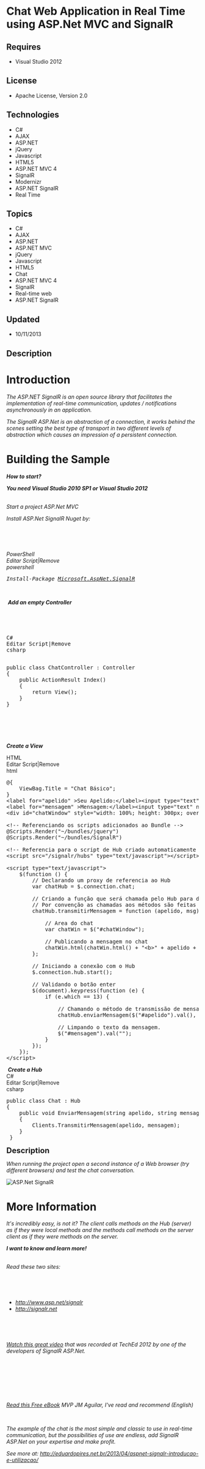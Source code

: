 # Chat Web Application in Real Time using ASP.Net MVC and SignalR
## Requires
- Visual Studio 2012
## License
- Apache License, Version 2.0
## Technologies
- C#
- AJAX
- ASP.NET
- jQuery
- Javascript
- HTML5
- ASP.NET MVC 4
- SignalR
- Modernizr
- ASP.NET SignalR
- Real Time
## Topics
- C#
- AJAX
- ASP.NET
- ASP.NET MVC
- jQuery
- Javascript
- HTML5
- Chat
- ASP.NET MVC 4
- SignalR
- Real-time web
- ASP.NET SignalR
## Updated
- 10/11/2013
## Description

<h1>Introduction</h1>
<p><em>The ASP.NET SignalR is an open source library that facilitates the implementation of real-time communication, updates / notifications asynchronously in an application.</em></p>
<p><em>The SignalR ASP.Net is an abstraction of a connection, it works behind the scenes setting the best type of transport in two different levels of abstraction which causes an impression of a persistent connection.<br>
</em></p>
<h1><span>Building the Sample</span></h1>
<p><strong><em>How to start?</em></strong></p>
<p><strong><em>You need Visual Studio 2010 SP1 or Visual Studio 2012</em></strong></p>
<p><em><br>
</em><em>Start a project ASP.Net MVC</em></p>
<p><em>Install ASP.Net SignalR Nuget by:</em></p>
<p><em>&nbsp;</em></p>
<p><em>&nbsp;</em></p>
<div class="scriptcode"><em>
<div class="pluginEditHolder" pluginCommand="mceScriptCode">
<div class="title"><span>PowerShell</span></div>
<div class="pluginLinkHolder"><span class="pluginEditHolderLink">Editar Script</span>|<span class="pluginRemoveHolderLink">Remove</span></div>
<span class="hidden">powershell</span>

<div class="preview">
<pre class="js">Install-Package&nbsp;<a class="libraryLink" href="http://msdn.microsoft.com/en-US/library/Microsoft.AspNet.SignalR.aspx" target="_blank" title="Auto generated link to Microsoft.AspNet.SignalR">Microsoft.AspNet.SignalR</a></pre>
</div>
</div>
</em></div>
<p><em>&nbsp;</em></p>
<p><em></p>
<div class="endscriptcode">&nbsp;<em><strong>Add an empty Controller</strong></em></div>
</em>
<p></p>
<p>&nbsp;</p>
<p>&nbsp;</p>
<pre><div class="scriptcode"><div class="pluginEditHolder" pluginCommand="mceScriptCode"><div class="title"><span>C#</span></div><div class="pluginLinkHolder"><span class="pluginEditHolderLink">Editar Script</span>|<span class="pluginRemoveHolderLink">Remove</span></div><span class="hidden">csharp</span>
<div class="preview">
<pre class="js">public&nbsp;class&nbsp;ChatController&nbsp;:&nbsp;Controller&nbsp;
<span class="js__brace">{</span>&nbsp;
&nbsp;&nbsp;&nbsp;&nbsp;public&nbsp;ActionResult&nbsp;Index()&nbsp;
&nbsp;&nbsp;&nbsp;&nbsp;<span class="js__brace">{</span>&nbsp;
&nbsp;&nbsp;&nbsp;&nbsp;&nbsp;&nbsp;&nbsp;&nbsp;<span class="js__statement">return</span>&nbsp;View();&nbsp;
&nbsp;&nbsp;&nbsp;&nbsp;<span class="js__brace">}</span>&nbsp;
<span class="js__brace">}</span></pre>
</div>
</div>
</div>
</pre>
<p><em><strong>Create a View</strong></em></p>
<div class="scriptcode">
<div class="pluginEditHolder" pluginCommand="mceScriptCode">
<div class="title"><span>HTML</span></div>
<div class="pluginLinkHolder"><span class="pluginEditHolderLink">Editar Script</span>|<span class="pluginRemoveHolderLink">Remove</span></div>
<span class="hidden">html</span>

<div class="preview">
<pre class="js">@<span class="js__brace">{</span>&nbsp;
&nbsp;&nbsp;&nbsp;&nbsp;ViewBag.Title&nbsp;=&nbsp;<span class="js__string">&quot;Chat&nbsp;B&aacute;sico&quot;</span>;&nbsp;
<span class="js__brace">}</span>&nbsp;
&lt;label&nbsp;<span class="js__statement">for</span>=<span class="js__string">&quot;apelido&quot;</span>&nbsp;&gt;Seu&nbsp;Apelido:&lt;<span class="js__reg_exp">/label&gt;&lt;input&nbsp;type=&quot;text&quot;&nbsp;name=&quot;apelido&quot;&nbsp;id=&quot;apelido&quot;&nbsp;/</span>&gt;&lt;br&nbsp;/&gt;&nbsp;
&lt;label&nbsp;<span class="js__statement">for</span>=<span class="js__string">&quot;mensagem&quot;</span>&nbsp;&gt;Mensagem:&lt;<span class="js__reg_exp">/label&gt;&lt;input&nbsp;type=&quot;text&quot;&nbsp;name=&quot;mensagem&quot;&nbsp;id=&quot;mensagem&quot;&nbsp;maxlength=&quot;100&quot;&nbsp;/</span>&gt;&nbsp;
&lt;div&nbsp;id=<span class="js__string">&quot;chatWindow&quot;</span>&nbsp;style=<span class="js__string">&quot;width:&nbsp;100%;&nbsp;height:&nbsp;300px;&nbsp;overflow:&nbsp;scroll;&nbsp;border:&nbsp;1px&nbsp;solid&nbsp;grey&quot;</span>&gt;&lt;/div&gt;&nbsp;
&nbsp;
&lt;!--&nbsp;Referenciando&nbsp;os&nbsp;scripts&nbsp;adicionados&nbsp;ao&nbsp;Bundle&nbsp;--&gt;&nbsp;
@Scripts.Render(<span class="js__string">&quot;~/bundles/jquery&quot;</span>)&nbsp;
@Scripts.Render(<span class="js__string">&quot;~/bundles/SignalR&quot;</span>)&nbsp;
&nbsp;
&lt;!--&nbsp;Referencia&nbsp;para&nbsp;o&nbsp;script&nbsp;de&nbsp;Hub&nbsp;criado&nbsp;automaticamente&nbsp;--&gt;&nbsp;
&lt;script&nbsp;src=<span class="js__string">&quot;/signalr/hubs&quot;</span>&nbsp;type=<span class="js__string">&quot;text/javascript&quot;</span>&gt;&lt;/script&gt;&nbsp;
&nbsp;
&lt;script&nbsp;type=<span class="js__string">&quot;text/javascript&quot;</span>&gt;&nbsp;
&nbsp;&nbsp;&nbsp;&nbsp;$(<span class="js__operator">function</span>&nbsp;()&nbsp;<span class="js__brace">{</span>&nbsp;
&nbsp;&nbsp;&nbsp;&nbsp;&nbsp;&nbsp;&nbsp;&nbsp;<span class="js__sl_comment">//&nbsp;Declarando&nbsp;um&nbsp;proxy&nbsp;de&nbsp;referencia&nbsp;ao&nbsp;Hub</span>&nbsp;
&nbsp;&nbsp;&nbsp;&nbsp;&nbsp;&nbsp;&nbsp;&nbsp;<span class="js__statement">var</span>&nbsp;chatHub&nbsp;=&nbsp;$.connection.chat;&nbsp;
&nbsp;
&nbsp;&nbsp;&nbsp;&nbsp;&nbsp;&nbsp;&nbsp;&nbsp;<span class="js__sl_comment">//&nbsp;Criando&nbsp;a&nbsp;fun&ccedil;&atilde;o&nbsp;que&nbsp;ser&aacute;&nbsp;chamada&nbsp;pelo&nbsp;Hub&nbsp;para&nbsp;distribuir&nbsp;as&nbsp;mensagens&nbsp;aos&nbsp;clientes.</span>&nbsp;
&nbsp;&nbsp;&nbsp;&nbsp;&nbsp;&nbsp;&nbsp;&nbsp;<span class="js__sl_comment">//&nbsp;Por&nbsp;conven&ccedil;&atilde;o&nbsp;as&nbsp;chamadas&nbsp;aos&nbsp;m&eacute;todos&nbsp;s&atilde;o&nbsp;feitas&nbsp;em&nbsp;&quot;camelCase&quot;</span>&nbsp;
&nbsp;&nbsp;&nbsp;&nbsp;&nbsp;&nbsp;&nbsp;&nbsp;chatHub.transmitirMensagem&nbsp;=&nbsp;<span class="js__operator">function</span>&nbsp;(apelido,&nbsp;msg)&nbsp;<span class="js__brace">{</span>&nbsp;
&nbsp;
&nbsp;&nbsp;&nbsp;&nbsp;&nbsp;&nbsp;&nbsp;&nbsp;&nbsp;&nbsp;&nbsp;&nbsp;<span class="js__sl_comment">//&nbsp;Area&nbsp;do&nbsp;chat</span>&nbsp;
&nbsp;&nbsp;&nbsp;&nbsp;&nbsp;&nbsp;&nbsp;&nbsp;&nbsp;&nbsp;&nbsp;&nbsp;<span class="js__statement">var</span>&nbsp;chatWin&nbsp;=&nbsp;$(<span class="js__string">&quot;#chatWindow&quot;</span>);&nbsp;
&nbsp;
&nbsp;&nbsp;&nbsp;&nbsp;&nbsp;&nbsp;&nbsp;&nbsp;&nbsp;&nbsp;&nbsp;&nbsp;<span class="js__sl_comment">//&nbsp;Publicando&nbsp;a&nbsp;mensagem&nbsp;no&nbsp;chat</span>&nbsp;
&nbsp;&nbsp;&nbsp;&nbsp;&nbsp;&nbsp;&nbsp;&nbsp;&nbsp;&nbsp;&nbsp;&nbsp;chatWin.html(chatWin.html()&nbsp;&#43;&nbsp;<span class="js__string">&quot;&lt;b&gt;&quot;</span>&nbsp;&#43;&nbsp;apelido&nbsp;&#43;&nbsp;<span class="js__string">&quot;&lt;/b&gt;:&nbsp;&quot;</span>&nbsp;&#43;&nbsp;msg&nbsp;&#43;&nbsp;<span class="js__string">&quot;&lt;br&nbsp;/&gt;&quot;</span>);&nbsp;
&nbsp;&nbsp;&nbsp;&nbsp;&nbsp;&nbsp;&nbsp;&nbsp;<span class="js__brace">}</span>;&nbsp;
&nbsp;
&nbsp;&nbsp;&nbsp;&nbsp;&nbsp;&nbsp;&nbsp;&nbsp;<span class="js__sl_comment">//&nbsp;Iniciando&nbsp;a&nbsp;conex&atilde;o&nbsp;com&nbsp;o&nbsp;Hub</span>&nbsp;
&nbsp;&nbsp;&nbsp;&nbsp;&nbsp;&nbsp;&nbsp;&nbsp;$.connection.hub.start();&nbsp;
&nbsp;
&nbsp;&nbsp;&nbsp;&nbsp;&nbsp;&nbsp;&nbsp;&nbsp;<span class="js__sl_comment">//&nbsp;Validando&nbsp;o&nbsp;bot&atilde;o&nbsp;enter</span>&nbsp;
&nbsp;&nbsp;&nbsp;&nbsp;&nbsp;&nbsp;&nbsp;&nbsp;$(document).keypress(<span class="js__operator">function</span>&nbsp;(e)&nbsp;<span class="js__brace">{</span>&nbsp;
&nbsp;&nbsp;&nbsp;&nbsp;&nbsp;&nbsp;&nbsp;&nbsp;&nbsp;&nbsp;&nbsp;&nbsp;<span class="js__statement">if</span>&nbsp;(e.which&nbsp;==&nbsp;<span class="js__num">13</span>)&nbsp;<span class="js__brace">{</span>&nbsp;
&nbsp;
&nbsp;&nbsp;&nbsp;&nbsp;&nbsp;&nbsp;&nbsp;&nbsp;&nbsp;&nbsp;&nbsp;&nbsp;&nbsp;&nbsp;&nbsp;&nbsp;<span class="js__sl_comment">//&nbsp;Chamando&nbsp;o&nbsp;m&eacute;todo&nbsp;de&nbsp;transmiss&atilde;o&nbsp;de&nbsp;mensagem&nbsp;no&nbsp;Hub</span>&nbsp;
&nbsp;&nbsp;&nbsp;&nbsp;&nbsp;&nbsp;&nbsp;&nbsp;&nbsp;&nbsp;&nbsp;&nbsp;&nbsp;&nbsp;&nbsp;&nbsp;chatHub.enviarMensagem($(<span class="js__string">&quot;#apelido&quot;</span>).val(),&nbsp;$(<span class="js__string">&quot;#mensagem&quot;</span>).val());&nbsp;
&nbsp;
&nbsp;&nbsp;&nbsp;&nbsp;&nbsp;&nbsp;&nbsp;&nbsp;&nbsp;&nbsp;&nbsp;&nbsp;&nbsp;&nbsp;&nbsp;&nbsp;<span class="js__sl_comment">//&nbsp;Limpando&nbsp;o&nbsp;texto&nbsp;da&nbsp;mensagem.</span>&nbsp;
&nbsp;&nbsp;&nbsp;&nbsp;&nbsp;&nbsp;&nbsp;&nbsp;&nbsp;&nbsp;&nbsp;&nbsp;&nbsp;&nbsp;&nbsp;&nbsp;$(<span class="js__string">&quot;#mensagem&quot;</span>).val(<span class="js__string">&quot;&quot;</span>);&nbsp;
&nbsp;&nbsp;&nbsp;&nbsp;&nbsp;&nbsp;&nbsp;&nbsp;&nbsp;&nbsp;&nbsp;&nbsp;<span class="js__brace">}</span>&nbsp;
&nbsp;&nbsp;&nbsp;&nbsp;&nbsp;&nbsp;&nbsp;&nbsp;<span class="js__brace">}</span>);&nbsp;
&nbsp;&nbsp;&nbsp;&nbsp;<span class="js__brace">}</span>);&nbsp;
&lt;/script&gt;</pre>
</div>
</div>
</div>
<div class="endscriptcode">&nbsp;<em><strong>Create a Hub</strong></em></div>
<div class="scriptcode">
<div class="pluginEditHolder" pluginCommand="mceScriptCode">
<div class="title"><span>C#</span></div>
<div class="pluginLinkHolder"><span class="pluginEditHolderLink">Editar Script</span>|<span class="pluginRemoveHolderLink">Remove</span></div>
<span class="hidden">csharp</span>

<div class="preview">
<pre class="js">public&nbsp;class&nbsp;Chat&nbsp;:&nbsp;Hub&nbsp;
<span class="js__brace">{</span>&nbsp;
&nbsp;&nbsp;&nbsp;&nbsp;public&nbsp;<span class="js__operator">void</span>&nbsp;EnviarMensagem(string&nbsp;apelido,&nbsp;string&nbsp;mensagem)&nbsp;
&nbsp;&nbsp;&nbsp;&nbsp;<span class="js__brace">{</span>&nbsp;
&nbsp;&nbsp;&nbsp;&nbsp;&nbsp;&nbsp;&nbsp;&nbsp;Clients.TransmitirMensagem(apelido,&nbsp;mensagem);&nbsp;
&nbsp;&nbsp;&nbsp;&nbsp;<span class="js__brace">}</span>&nbsp;
&nbsp;<span class="js__brace">}</span></pre>
</div>
</div>
</div>
<p><span style="font-size:20px; font-weight:bold">Description</span></p>
<p><em>When running the project open a second instance of a Web browser (try different browsers) and test the chat conversation.&nbsp;</em></p>
<p><img src="http://eduardopires.net.br/wp-content/uploads/2013/04/ChatSignalR.jpg" alt="ASP.Net SignalR"></p>
<ul>
</ul>
<h1>More Information</h1>
<p><em>It's incredibly easy, is not it? The client calls methods on the Hub (server) as if they were local methods and the methods call methods on the server client as if they were methods on the server.</em></p>
<p><em><strong>I want to know and learn more!</strong></em></p>
<p><em><strong>&nbsp;</strong><br>
Read these two sites:</em></p>
<p><em>&nbsp;</em></p>
<p><em>&nbsp;</em></p>
<ul>
<em>
<li><em><a href="http://www.asp.net/signalr" target="_blank">http://www.asp.net/signalr</a></em>
</em></li><li><em><em><a href="http://signalr.net" target="_blank">http://signalr.net</a></em>
</em></li></ul>
<p><em>&nbsp;</em></p>
<p><em></p>
<p>&nbsp;</p>
<p><em><a href="http://channel9.msdn.com/Events/TechEd/NorthAmerica/2012/DEV305" target="_blank">Watch this great video</a> that was recorded at TechEd 2012 by one of the developers of SignalR ASP.Net.</em></p>
</em>
<p></p>
<p>&nbsp;</p>
<p>&nbsp;</p>
<p>&nbsp;</p>
<p><em><br>
<a href="http://eduardopires.net.br/Repositorio/SignalR_eBook.pdf" target="_blank">Read this Free eBook</a> MVP JM Aguilar, I've read and recommend (English)</em></p>
<p>&nbsp;</p>
<p><em>The example of the chat is the most simple and classic to use in real-time communication, but the possibilities of use are endless, add SignalR ASP.Net on your expertise and make profit.</em></p>
<p><em>See more at: <a href="http://eduardopires.net.br/2013/04/aspnet-signalr-introducao-e-utilizacao/" target="_blank">
http://eduardopires.net.br/2013/04/aspnet-signalr-introducao-e-utilizacao/</a><br>
</em></p>
